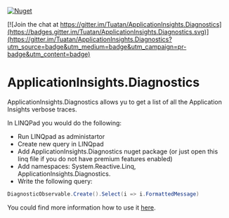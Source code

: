 [![Nuget](https://img.shields.io/badge/nuget-v1.0.50140-green.svg?style=plastic)](http://nuget.org/packages/tx.core)

[![Join the chat at https://gitter.im/Tuatan/ApplicationInsights.Diagnostics](https://badges.gitter.im/Tuatan/ApplicationInsights.Diagnostics.svg)](https://gitter.im/Tuatan/ApplicationInsights.Diagnostics?utm_source=badge&utm_medium=badge&utm_campaign=pr-badge&utm_content=badge)

# ApplicationInsights.Diagnostics

ApplicationInsights.Diagnostics allows yu to get a list of all the Application Insights verbose traces. 

In LINQPad you would do the following:

- Run LINQpad as administartor
- Create new query in LINQpad
- Add ApplicationInsights.Diagnostics nuget package (or just open this linq file if you do not have premium features enabled)
- Add namespaces: System.Reactive.Linq, ApplicationInsights.Diagnostics.
- Write the following query: 
``` csharp
DiagnosticObservable.Create().Select(i => i.FormattedMessage)
```

You could find more information how to use it [here](http://tuatan.github.io/blog/2015/04/16/diagnostic-of-applicationinsights-sdk/).
